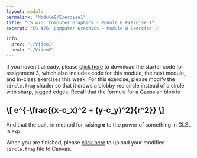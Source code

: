 ```yaml
---
layout: module
permalink: "Module9/Exercise1"
title: "CS 476: Computer Graphics - Module 8 Exercise 1"
excerpt: "CS 476: Computer Graphics - Module 8 Exercise 1"

info:
  prev: "./Video1"
  next: "./Video2"
---
```

<script id="MathJax-script" async src="https://cdn.jsdelivr.net/npm/mathjax@3/es5/tex-mml-chtml.js"></script>

<p>
If you haven't already, please <a href = "https://github.com/Ursinus-CS476-F2020/Assignment3_Shaders/archive/master.zip">click here</a> to download the starter code for assignment 3, which also includes code for this module, the next module, and in-class exercises this week.  For this exercise, please modify the <code>circle.frag</code> shader so that it draws a blobby red circle instead of a circle with sharp, jagged edges.  Recall that the formula for a Gaussian blob is 
</p>

<h2>
\[ e^{-\frac{(x-c_x)^2 + (y-c_y)^2}{r^2}} \]
</h2>

<p>
And that the built-in method for raising <b>e</b> to the power of something in GLSL is <code>exp</code>
</p>

<p>
When you are finished, please <a href = "https://ursinus.instructure.com/courses/10834/assignments/101242">click here</a> to upload your modified <code>circle.frag</code> file to Canvas.
</p>